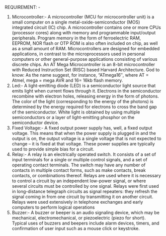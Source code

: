 REQUIREMENT: -
1. Microcontroller:-
A microcontroller (MCU for microcontroller unit) is a small computer on a single metal-oxide-semiconductor (MOS) integrated circuit (IC) chip. A microcontroller contains one or more CPUs (processor cores) along with memory and programmable input/output peripherals. Program memory in the form of ferroelectric RAM, EEPROM, NOR flash or OTP ROM is also often included on chip, as well as a small amount of RAM. Microcontrollers are designed for embedded applications, in contrast to the microprocessors used in personal computers or other general-purpose applications consisting of various discrete chips. An AT Mega Microcontroller is an 8-bit microcontroller with Reduced Instruction Set (RISC) based Harvard Architecture. God to know: As the name suggest, for instance, “ATmega16″, where AT = Atmel, mega = mega AVR and 16= 16kb flash memory.
2. Led:-
A light-emitting diode (LED) is a semiconductor light source that emits light when current flows through it. Electrons in the semiconductor recombine with electron holes, releasing energy in the form of photons. The color of the light (corresponding to the energy of the photons) is determined by the energy required for electrons to cross the band gap of the semiconductor. White light is obtained by using multiple semiconductors or a layer of light-emitting phosphor on the semiconductor device.
3. Fixed Voltage:-
A fixed output power supply has, well, a fixed output voltage. This means that when the power supply is plugged in and the output is on, the output voltage is a single voltage that is not expected to change – it is fixed at that voltage. These power supplies are typically used to provide simple bias for a circuit.
4. Relay:-
A relay is an electrically operated switch. It consists of a set of input terminals for a single or multiple control signals, and a set of operating contact terminals. The switch may have any number of contacts in multiple contact forms, such as make contacts, break contacts, or combinations thereof. Relays are used where it is necessary to control a circuit by an independent low-power signal, or where several circuits must be controlled by one signal. Relays were first used in long-distance telegraph circuits as signal repeaters: they refresh the signal coming in from one circuit by transmitting it on another circuit. Relays were used extensively in telephone exchanges and early computers to perform logical operations
5. Buzzer:-
A buzzer or beeper is an audio signaling device, which may be mechanical, electromechanical, or piezoelectric (piezo for short). Typical uses of buzzers and beepers include alarm devices, timers, and confirmation of user input such as a mouse click or keystroke.
